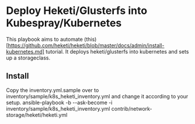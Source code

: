 # Deploy Heketi/Glusterfs into Kubespray/Kubernetes
This playbook aims to automate (this)[https://github.com/heketi/heketi/blob/master/docs/admin/install-kubernetes.md] tutorial. It deploys heketi/glusterfs into kubernetes and sets up a storageclass.

## Install
Copy the inventory.yml.sample over to inventory/sample/k8s_heketi_inventory.yml and change it according to your setup.
ansible-playbook -b --ask-become -i inventory/sample/k8s_heketi_inventory.yml contrib/network-storage/heketi/heketi.yml
